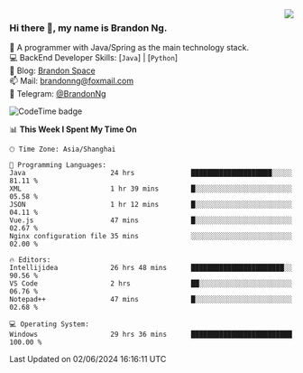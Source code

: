 <img  align="right" src="https://github-readme-stats-brandon0824.vercel.app/api/top-langs/?username=brandon0824&layout=compact">

### Hi there 👋, my name is Brandon Ng.

🌱 A programmer with Java/Spring as the main technology stack.  
💻 BackEnd Developer Skills: [`Java`] | [`Python`]  
📝 Blog: [Brandon Space](https://brandonng.tech)  
📫 Mail: brandonng@foxmail.com  
📰 Telegram: [@BrandonNg](https://t.me/BrandonNg24)  

![CodeTime badge](https://img.shields.io/endpoint?style=flat-square&url=https%3A%2F%2Fapi.codetime.dev%2Fshield%3Fid%3D128%26project%3D%26in%3D604800000)

<!--START_SECTION:waka-->
📊 **This Week I Spent My Time On** 

```text
🕑︎ Time Zone: Asia/Shanghai

💬 Programming Languages: 
Java                     24 hrs              ████████████████████░░░░░   81.11 % 
XML                      1 hr 39 mins        █░░░░░░░░░░░░░░░░░░░░░░░░   05.58 % 
JSON                     1 hr 12 mins        █░░░░░░░░░░░░░░░░░░░░░░░░   04.11 % 
Vue.js                   47 mins             █░░░░░░░░░░░░░░░░░░░░░░░░   02.67 % 
Nginx configuration file 35 mins             ░░░░░░░░░░░░░░░░░░░░░░░░░   02.00 % 

🔥 Editors: 
Intellijidea             26 hrs 48 mins      ███████████████████████░░   90.56 % 
VS Code                  2 hrs               ██░░░░░░░░░░░░░░░░░░░░░░░   06.76 % 
Notepad++                47 mins             █░░░░░░░░░░░░░░░░░░░░░░░░   02.68 % 

💻 Operating System: 
Windows                  29 hrs 36 mins      █████████████████████████   100.00 % 
```


 Last Updated on 02/06/2024 16:16:11 UTC
<!--END_SECTION:waka-->
